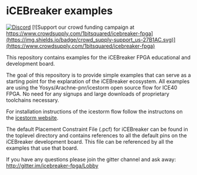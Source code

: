 # iCEBreaker examples

[![Discord](https://img.shields.io/discord/613131135903596547?logo=discord)](https://discord.gg/P7FYThy) [![Support our crowd funding campaign at https://www.crowdsupply.com/1bitsquared/icebreaker-fpga](https://img.shields.io/badge/crowd_supply-support_us-27B1AC.svg)](https://www.crowdsupply.com/1bitsquared/icebreaker-fpga)

This repository contains examples for the iCEBreaker FPGA educational and development board.

The goal of this repository is to provide simple examples that can serve as a starting point for the explaration of the iCEBreaker ecosystem. All examples are using the Yosys/Arachne-pnr/icestorm open source flow for ICE40 FPGA. No need for any signups and large downloads of proprietary toolchains necessary.

For installation instructions of the icestorm flow follow the instructons on the [icestorm website](http://www.clifford.at/icestorm/#install).

The default Placement Constraint File (.pcf) for iCEBreaker can be found in the toplevel directory and contains references to all the default pins on the iCEBreaker development board. This file can be referenced by all the examples that use that board.

If you have any questions please join the gitter channel and ask away: http://gitter.im/icebreaker-fpga/Lobby
